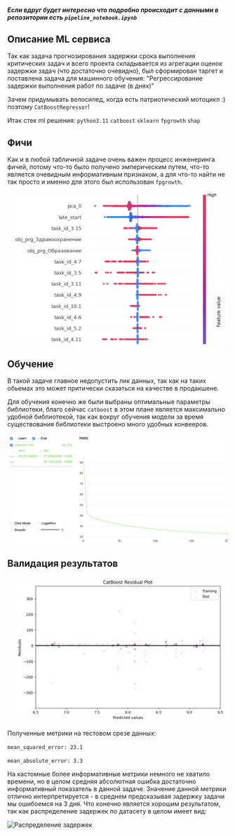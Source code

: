 ##### Если вдруг будет интересно что подробно происходит с данными в репозитории есть `pipeline_notebook.ipynb`


## Описание ML сервиса

Так как задача прогнозирования задержки срока выполнения критических задач и всего проекта складывается из агрегации оценок задержки задач (что достаточно очевидно), был сформирован таргет и поставлена задача для машинного обучения: "Регрессирование задержки выполнения работ по задаче (в днях)"

Зачем придумывать велосипед, когда есть патриотический мотоцикл :) поэтому `CatBoostRegressor`!

Итак стек ml решения: `python3.11` `catboost` `sklearn` `fpgrowth` `shap`

## Фичи

Как и в любой табличной задаче очень важен процесс инженеринга фичей, потому что-то было получено эмперическим путем, что-то является очевидным информативным признаком, а для что-то найти не так просто и именно для этого был использован `fpgrowth`.

![Влияние признаков](./assets/f_imp.png)

## Обучение

В такой задаче главное недопустить лик данных, так как на таких обьемах это может притически сказаться на качестве в продакшене.

Для обучения конечно же были выбраны оптимальные параметры библиотеки, благо сейчас `catboost` в этом плане является максимально удобной библиотекой, так как вокруг обучения модели за время существования библиотеки выстроено много удобных конвееров.

![Влияние признаков](./assets/train.png)

## Валидация результатов

![Валидация](./assets/res_val.png)

Полученные метрики на тестовом срезе данных:

```mean_squared_error: 23.1```

```mean_absolute_error: 3.3```

На кастомные более информативные метрики немного не хватило времени, но в целом средняя абсолютная ошибка достаточно информативный показатель в данной задаче. Значение данной метрики отлично интерпретируется - в среднем предсказывая задержку задачи мы ошибоемся на 3 дня. Что конечно является хорошим результатом, так как распределение задержек по датасету в целом имеет вид:

![Распределение задержек](./assets/distr.png)
